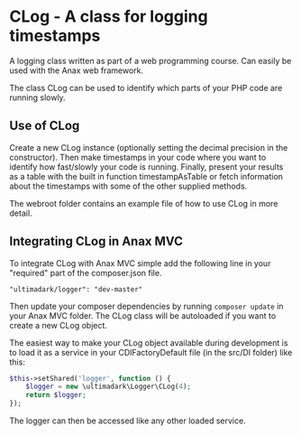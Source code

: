 # CLog - A class for logging timestamps
A logging class written as part of a web programming course. Can easily be used with the Anax web framework.

The class CLog can be used to identify which parts of your PHP code are running slowly.

## Use of CLog
Create a new CLog instance (optionally setting the decimal precision in the constructor). Then make timestamps in your code where you want to identify how fast/slowly your code is running. Finally, present your results as a table with the built in function timestampAsTable or fetch information about the timestamps with some of the other supplied methods.

The webroot folder contains an example file of how to use CLog in more detail.

## Integrating CLog in Anax MVC
To integrate CLog with Anax MVC simple add the following line in your "required" part of the composer.json file.
```
"ultimadark/logger": "dev-master"
```

Then update your composer dependencies by running `composer update` in your Anax MVC folder. The CLog class will be autoloaded if you want to create a new CLog object.

The easiest way to make your CLog object available during development is to load it as a service in your CDIFactoryDefault file (in the src/DI folder) like this:

```php
$this->setShared('logger', function () {
    $logger = new \ultimadark\Logger\CLog(4);
    return $logger;
});
```

The logger can then be accessed like any other loaded service.

